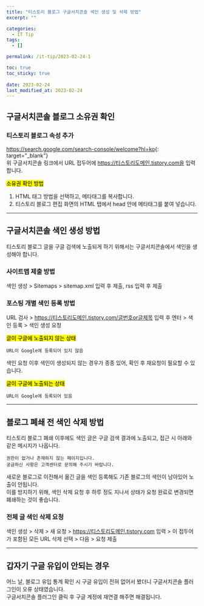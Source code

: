 ```yaml
---
title: "티스토리 블로그 구글서치콘솔 색인 생성 및 삭제 방법"
excerpt: ""

categories:
  - IT Tip
tags:
  - []

permalink: /it-tip/2023-02-24-1

toc: true
toc_sticky: true
 
date: 2023-02-24
last_modified_at: 2023-02-24
---
```


## 구글서치콘솔 블로그 소유권 확인

### 티스토리 블로그 속성 추가
<https://search.google.com/search-console/welcome?hl=ko>{: target="_blank"}  
위 구글서치콘솔 링크에서 URL 접두어에 https://티스토리도메인.tistory.com을 입력합니다.

<mark>소유권 확인 방법</mark>  
1. HTML 태그 방법을 선택하고, 메타태그를 복사합니다.
2. 티스토리 블로그 편집 화면의 HTML 탭에서 head 안에 메타태그를 붙여 넣습니다.

---

## 구글서치콘솔 색인 생성 방법
티스토리 블로그 글을 구글 검색에 노출되게 하기 위해서는 구글서치콘솔에서 색인을 생성해야 합니다.

### 사이트맵 제출 방법
색인 생성 > Sitemaps > sitemap.xml 입력 후 제출, rss 입력 후 제출

### 포스팅 개별 색인 등록 방법
URL 검사 > https://티스토리도메인.tistory.com/글번호or글제목 입력 후 엔터 > 색인 등록 > 색인 생성 요청

<mark>글이 구글에 노출되지 않는 상태</mark>
```
URL이 Google에 등록되어 있지 않음
```
색인 요청 이후 색인이 생성되지 않는 경우가 종종 있어, 확인 후 재요청이 필요할 수 있습니다.

<mark>글이 구글에 노출되는 상태</mark>
```
URL이 Google에 등록되어 있음
```

---

## 블로그 폐쇄 전 색인 삭제 방법

티스토리 블로그 폐쇄 이후에도 색인 글은 구글 검색 결과에 노출되고, 접근 시 아래와 같은 메시지가 나옵니다.
```
권한이 없거나 존재하지 않는 페이지입니다.
궁금하신 사항은 고객센터로 문의해 주시기 바랍니다.
```
새로운 블로그로 이전해서 옮긴 글을 색인 등록해도 기존 블로그의 색인이 남아있어 노출이 안됩니다.  
이를 방지하기 위해, 색인 삭제 요청 후 하루 정도 지나서 상태가 요청 완료로 변경되면 폐쇄하는 것이 좋습니다.

### 전체 글 색인 삭제 요청
색인 생성 > 삭제 > 새 요청 > https://티스토리도메인.tistory.com 입력 > 이 접두어가 포함된 모든 URL 삭제 선택 > 다음 > 요청 제출 

---

## 갑자기 구글 유입이 안되는 경우

어느 날, 블로그 유입 통계 확인 시 구글 유입이 전혀 없어서 봤더니 구글서치콘솔 플러그인이 오류 상태였습니다.  
구글서치콘솔 플러그인 클릭 후 구글 계정에 재연결 해주면 해결됩니다.
